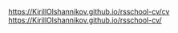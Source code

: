 https://KirillOlshannikov.github.io/rsschool-cv/cv
https://KirillOlshannikov.github.io/rsschool-cv/
